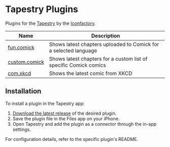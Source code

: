 # Tapestry Plugins

Plugins for the [Tapestry](https://usetapestry.com) by the [Iconfactory](https://iconfactory.com).

| Name      | Description                                                    |
|-----------|----------------------------------------------------------------|
| [fun.comick](https://github.com/ld3z/tapestry-plugins/tree/main/fun.comick) | Shows latest chapters uploaded to Comick for a selected language |
| [custom.comick](https://github.com/ld3z/tapestry-plugins/tree/main/custom.comick) | Shows latest chapters for a custom list of specific Comick comics |
| [com.xkcd](https://github.com/ld3z/tapestry-plugins/tree/main/com.xkcd) | Shows the latest comic from XKCD |

## Installation

To install a plugin in the Tapestry app:

1. [Download the latest release](https://github.com/ld3z/tapestry-plugins/releases/latest) of the desired plugin.
2. Save the plugin file in the Files app on your iPhone.
3. Open Tapestry and add the plugin as a connector through the in-app settings.

For configuration details, refer to the specific plugin's README.
